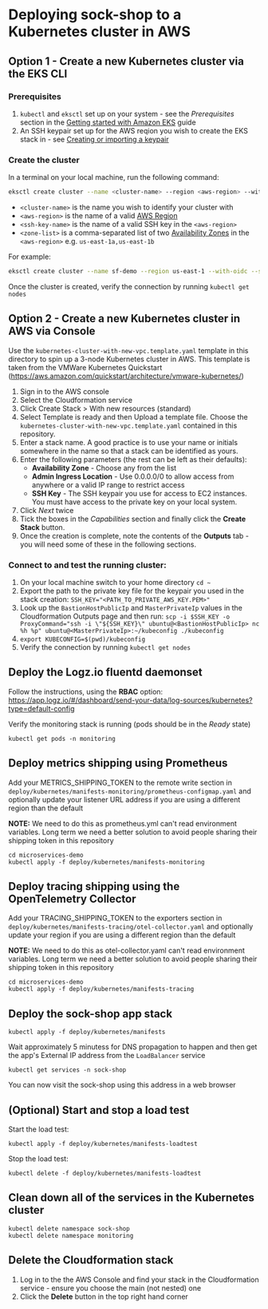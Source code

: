 # Deploying sock-shop to a Kubernetes cluster in AWS

## Option 1 - Create a new Kubernetes cluster via the EKS CLI

### Prerequisites

1. `kubectl` and `eksctl` set up on your system - see the _Prerequisites_ section in the [Getting started with Amazon EKS](https://docs.aws.amazon.com/eks/latest/userguide/getting-started-eksctl.html) guide
2. An SSH keypair set up for the AWS reqion you wish to create the EKS stack in - see [Creating or importing a keypair](https://docs.aws.amazon.com/AWSEC2/latest/UserGuide/ec2-key-pairs.html#prepare-key-pair)

### Create the cluster

In a terminal on your local machine, run the following command:

```bash
eksctl create cluster --name <cluster-name> --region <aws-region> --with-oidc --ssh-access --ssh-public-key <ssh-key-name> --managed --zones <zone-list> --node-type t3.medium
```

- `<cluster-name>` is the name you wish to identify your cluster with
- `<aws-region>` is the name of a valid [AWS Region](https://docs.aws.amazon.com/AWSEC2/latest/UserGuide/using-regions-availability-zones.html#concepts-regions)
- `<ssh-key-name>` is the name of a valid SSH key in the `<aws-region>`
- `<zone-list>` is a comma-separated list of two [Availability Zones](https://docs.aws.amazon.com/AWSEC2/latest/UserGuide/using-regions-availability-zones.html#availability-zones-describe) in the `<aws-region>` e.g. `us-east-1a,us-east-1b`
  
For example:
```bash 
eksctl create cluster --name sf-demo --region us-east-1 --with-oidc --ssh-access --ssh-public-key simon.fisher --managed --zones us-east-1a,us-east-1b --node-type t3.medium
```

Once the cluster is created, verify the connection by running `kubectl get nodes`

## Option 2 - Create a new Kubernetes cluster in AWS via Console

Use the `kubernetes-cluster-with-new-vpc.template.yaml` template in this directory to spin up a 3-node Kubernetes cluster in AWS.  This template is taken from the VMWare Kubernetes Quickstart (https://aws.amazon.com/quickstart/architecture/vmware-kubernetes/)

1. Sign in to the AWS console
2. Select the Cloudformation service
3. Click Create Stack > With new resources (standard)
4. Select Template is ready and then Upload a template file.  Choose the `kubernetes-cluster-with-new-vpc.template.yaml` contained in this repository.
5. Enter a stack name.  A good practice is to use your name or initials somewhere in the name so that a stack can be identified as yours.
6. Enter the following parameters (the rest can be left as their defaults):
   - **Availability Zone** - Choose any from the list
   - **Admin Ingress Location** - Use 0.0.0.0/0 to allow access from anywhere or a valid IP range to restrict access
   - **SSH Key** - The SSH keypair you use for access to EC2 instances.  You must have access to the private key on your local system.
7. Click _Next_ twice
8. Tick the boxes in the _Capabilities_ section and finally click the **Create Stack** button.
9. Once the creation is complete, note the contents of the **Outputs** tab - you will need some of these in the following sections.

### Connect to and test the running cluster:

1. On your local machine switch to your home directory `cd ~`
2. Export the path to the private key file for the keypair you used in the stack creation:
   `SSH_KEY="<PATH_TO_PRIVATE_AWS_KEY.PEM>"`
3. Look up the `BastionHostPublicIp` and `MasterPrivateIp` values in the Cloudformation Outputs page and then run:
   `scp -i $SSH_KEY -o ProxyCommand="ssh -i \"${SSH_KEY}\" ubuntu@<BastionHostPublicIp> nc %h %p" ubuntu@<MasterPrivateIp>:~/kubeconfig ./kubeconfig`
4. `export KUBECONFIG=$(pwd)/kubeconfig`
5. Verify the connection by running `kubectl get nodes`

## Deploy the Logz.io fluentd daemonset

Follow the instructions, using the __RBAC__ option: https://app.logz.io/#/dashboard/send-your-data/log-sources/kubernetes?type=default-config

Verify the monitoring stack is running (pods should be in the _Ready_ state)
```
kubectl get pods -n monitoring
```

## Deploy metrics shipping using Prometheus

Add your METRICS_SHIPPING_TOKEN to the remote write section in `deploy/kubernetes/manifests-monitoring/prometheus-configmap.yaml` and optionally update your listener URL address if you are using a different region than the default

**NOTE:**  We need to do this as prometheus.yml can't read environment variables.  Long term we need a better solution to avoid people sharing their shipping token in this repository

```
cd microservices-demo
kubectl apply -f deploy/kubernetes/manifests-monitoring
```
## Deploy tracing shipping using the OpenTelemetry Collector

Add your TRACING_SHIPPING_TOKEN to the exporters section in `deploy/kubernetes/manifests-tracing/otel-collector.yaml` and optionally update your region if you are using a different region than the default

**NOTE:**  We need to do this as otel-collector.yaml can't read environment variables.  Long term we need a better solution to avoid people sharing their shipping token in this repository

```
cd microservices-demo
kubectl apply -f deploy/kubernetes/manifests-tracing
```

## Deploy the sock-shop app stack

```
kubectl apply -f deploy/kubernetes/manifests
```

Wait approximately 5 minutess for DNS propagation to happen and then get the app's External IP address from the `LoadBalancer` service
```
kubectl get services -n sock-shop
```
You can now visit the sock-shop using this address in a web browser

## (Optional) Start and stop a load test

Start the load test:
```
kubectl apply -f deploy/kubernetes/manifests-loadtest
```
Stop the load test:
```
kubectl delete -f deploy/kubernetes/manifests-loadtest
```

## Clean down all of the services in the Kubernetes cluster

```
kubectl delete namespace sock-shop
kubectl delete namespace monitoring
```

## Delete the Cloudformation stack
1. Log in to the the AWS Console and find your stack in the Cloudformation service - ensure you choose the main (not nested) one
2. Click the __Delete__ button in the top right hand corner